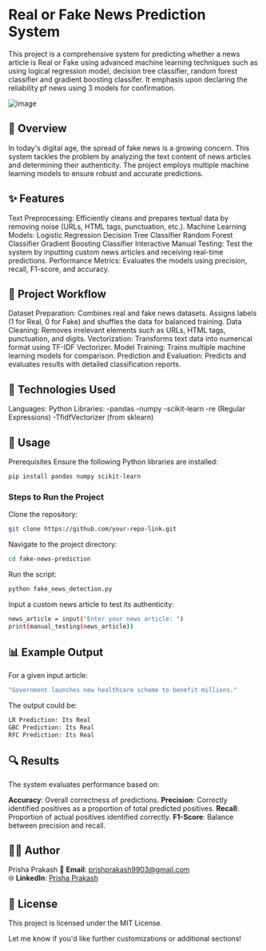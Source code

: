# Real or Fake News Prediction System
This project is a comprehensive system for predicting whether a news article is Real or Fake using advanced machine learning techniques such as using logical regression model, decision tree classifier, random forest classifier and gradient boosting classifer. It emphasis upon declaring the reliability pf news using 3 models for confirmation.

![image](https://github.com/user-attachments/assets/8d90fd3f-8137-417a-bd9c-b6ae0ca60587)

## 📰 Overview
In today's digital age, the spread of fake news is a growing concern. This system tackles the problem by analyzing the text content of news articles and determining their authenticity. The project employs multiple machine learning models to ensure robust and accurate predictions.

## ✨ Features
Text Preprocessing: Efficiently cleans and prepares textual data by removing noise (URLs, HTML tags, punctuation, etc.).
Machine Learning Models:
Logistic Regression
Decision Tree Classifier
Random Forest Classifier
Gradient Boosting Classifier
Interactive Manual Testing: Test the system by inputting custom news articles and receiving real-time predictions.
Performance Metrics: Evaluates the models using precision, recall, F1-score, and accuracy.
## 📂 Project Workflow
Dataset Preparation:
Combines real and fake news datasets.
Assigns labels (1 for Real, 0 for Fake) and shuffles the data for balanced training.
Data Cleaning:
Removes irrelevant elements such as URLs, HTML tags, punctuation, and digits.
Vectorization:
Transforms text data into numerical format using TF-IDF Vectorizer.
Model Training:
Trains multiple machine learning models for comparison.
Prediction and Evaluation:
Predicts and evaluates results with detailed classification reports.
## 🔧 Technologies Used
Languages: Python
Libraries:
-pandas
-numpy
-scikit-learn
-re (Regular Expressions)
-TfidfVectorizer (from sklearn)
## 🚀 Usage
Prerequisites
Ensure the following Python libraries are installed:
   ```bash
pip install pandas numpy scikit-learn
   ```
### Steps to Run the Project
Clone the repository:
   ```bash
git clone https://github.com/your-repo-link.git
   ```
Navigate to the project directory:
   ```bash
cd fake-news-prediction
   ```
Run the script:
   ```bash
python fake_news_detection.py
   ```
Input a custom news article to test its authenticity:
   ```bash
news_article = input("Enter your news article: ")
print(manual_testing(news_article))
   ```
## 📊 Example Output
For a given input article:
   ```bash
"Government launches new healthcare scheme to benefit millions."
   ```
The output could be:
   ```bash
LR Prediction: Its Real
GBC Prediction: Its Real
RFC Prediction: Its Real
   ```
## 🔍 Results
The system evaluates performance based on:

**Accuracy**: Overall correctness of predictions.
**Precision**: Correctly identified positives as a proportion of total predicted positives.
**Recall**: Proportion of actual positives identified correctly.
**F1-Score**: Balance between precision and recall.
## 👩‍💻 Author
Prisha Prakash
📧 **Email**: [prishprakash9903@gmail.com](mailto:prishprakash9903@gmail.com)  
🌐 **LinkedIn**: [Prisha Prakash](https://www.linkedin.com/in/prisha-prakash-950816297)  


## 📜 License
This project is licensed under the MIT License.

Let me know if you'd like further customizations or additional sections!
